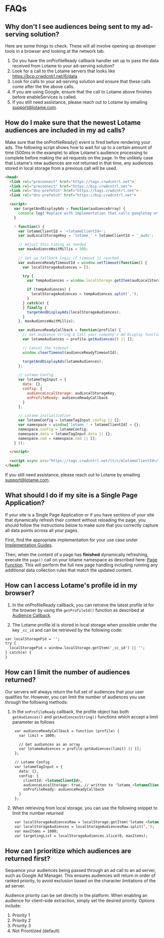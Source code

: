 # FAQs

## Why don't I see audiences being sent to my ad-serving solution?

Here are some things to check. These will all involve opening up developer tools in a browser and looking at the network tab.

1. Do you have the onProfileReady callback handler set up to pass the data received from Lotame to your ad-serving solution?
1. Look for a call to the Lotame servers that looks like https://bcp.crwdcntrl.net/6/data
1. Look for calls to your ad-serving solution and ensure that these calls come after the the above calls.
1. If you are using Google, ensure that the call to Lotame above finishes before enableServices is called.
1. If you still need assistance, please reach out to Lotame by emailing support@lotame.com.

## How do I make sure that the newest Lotame audiences are included in my ad calls?

Make sure that the onProfileReady() event is fired before rendering your ads. The following script shows how to wait for up to a certain amount of time (500ms in the example) to allow Lotame's audience processing to complete before making the ad requests on the page. In the unlikely case that Lotame's new audiences are not returned in that time, any audiences stored in local storage from a previous call will be used.

```html
<head>
  <link rel="preconnect" href="https://tags.crwdcntrl.net">
  <link rel="preconnect" href="https://bcp.crwdcntrl.net">
  <link rel="dns-prefetch" href="https://tags.crwdcntrl.net">            
  <link rel="dns-prefetch" href="https://bcp.crwdcntrl.net">

  <script>    
    var targetAndDisplayAds = function(audienceArray) {
      console.log('Replace with implementation that calls googletag or other ad-rendering capabilities');
    }

    ! function() {
      var lotameClientId = '<lotameClientId>';
      var audLocalStorageKey = 'lotame_' + lotameClientId + '_auds';

      // Adjust this timing as needed
      var maxAudienceWaitMillis = 500;
    
      // Set up fallback logic if timeout is reached
      var audienceReadyTimeoutId = window.setTimeout(function() {
        var localStorageAudiences = [];

        try {
          var tempAudiences = window.localStorage.getItem(audLocalStorageKey) || '';

          if (tempAudiences) {
            localStorageAudiences = tempAudiences.split(',');
          }
        } catch(e) {
        } finally {
          targetAndDisplayAds(localStorageAudiences);
        }
      }, maxAudienceWaitMillis);

      var audienceReadyCallback = function(profile) { 
        // Get audience string & Call your company's Ad Display function
        var lotameAudiences = profile.getAudiences() || [];

        // Cancel the timeout
        window.clearTimeout(audienceReadyTimeoutId);

        targetAndDisplayAds(lotameAudiences);
      };
    
      // Lotame Config
      var lotameTagInput = {
        data: {},
        config: {
          audienceLocalStorage: audLocalStorageKey,
          onProfileReady: audienceReadyCallback
        }
      };

      // Lotame initialization
      var lotameConfig = lotameTagInput.config || {};
      var namespace = window['lotame_' + lotameClientId] = {};
      namespace.config = lotameConfig;
      namespace.data = lotameTagInput.data || {};
      namespace.cmd = namespace.cmd || [];
    } ();

  </script>
  
  <script async src="https://tags.crwdcntrl.net/lt/c/<lotameClientId>/lt.min.js"></script>
</head>
```

If you still need assistance, please reach out to Lotame by emailing support@lotame.com.

## What should I do if my site is a Single Page Application?

If your site is a Single Page Application or if you have sections of your site that dynamically refresh their content without reloading the page, you should follow the instructions below to make sure that you correctly capture all data points across all your pages.

First, find the appropriate implementation for your use case under [Implementation Guides](?id=implementation-guides).

Then, when the content of a page has **finished** dynamically refreshing, execute the `page()` call on your lotame namespace as described here: [Page Function](lightning-tag/detailed-reference?id=page). This will perform the full new page handling including running any additional data collection rules that match the updated content.  


## How can I access Lotame's profile id in my browser?

1. In the onProfileReady callback, you can retrieve the latest profile id for the browser by using the `getProfileId()` function as described at [Audience Callback](lightning-tag/detailed-reference?id=audience-callback).

1. The Lotame profile id is stored in local storage when possible under the key `_cc_id` and can be retrieved by the following code:

```html
var localStoragePid = '';
try {
  localStoragePid = window.localStorage.getItem('_cc_id') || '';
} catch(e) {
} 
```

## How can I limit the number of audiences returned?

Our servers will always return the full set of audiences that your user qualifies for. However, you can limit the number of audiences you use through the following methods:

1. In the `onProfileReady` callback, the profile object has both `getAudiences()` and `getAudiencesString()` functions which accept a limit parameter as follows
   ```html
    var audienceReadyCallback = function (profile) {
      var limit = 1000;

      // Get audiences as an array
      var lotameAudiences = profile.getAudiences(limit) || [];
    };

    // Lotame Config
    var lotameTagInput = {
      data: {},
      config: {
        clientId: <lotameClientId>,
        audienceLocalStorage: true, // written to 'lotame_<lotameClientId>_auds' key
        onProfileReady: audienceReadyCallback
      }
    };
   ```
2. When retrieving from local storage, you can use the following snippet to limit the number returned
   ```html
    var localStorageAudiencesRaw = localStorage.getItem('lotame_<lotameClientId>_auds') || '';
    var localStorageAudiences = localStorageAudiencesRaw.split(',');
    var maxItems = 1000;
    var targetingList = localStorageAudiences.slice(0, maxItems);
   ```

## How can I prioritize which audiences are returned first?

Sequence your audiences being passed through an ad call to an ad server, such as Google Ad Manager. This ensures audiences will return in order of ranked priority, to avoid exclusion based on the character limitations of the ad server.

Audience priority can be set directly in the platform. When enabling an audience for client-side extraction, simply set the desired priority. Options include:
1. Priority 1
2. Priority 2
3. Priority 3
4. Not Prioritized (default)
